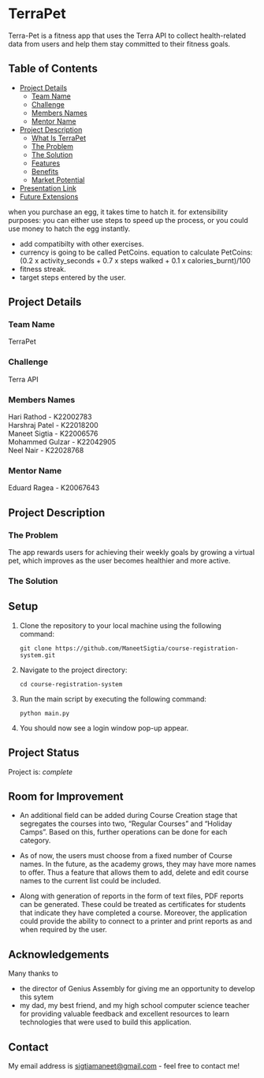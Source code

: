 # TerraPet
Terra-Pet is a fitness app that uses the Terra API to collect health-related data from users and help them stay committed to their fitness goals.

## Table of Contents
* [Project Details](#project-details)
  * [Team Name](#team-name)
  * [Challenge](#challenge)
  * [Members Names](#members-name)
  * [Mentor Name](#mentor-name)
* [Project Description](#project-description)
  * [What Is TerraPet](#what-is-terrapet)
  * [The Problem](#the-problem)
  * [The Solution](#the-solution)
  * [Features](#features)
  * [Benefits](#benefits)
  * [Market Potential](#market-potential)
* [Presentation Link](#presentation-link)
* [Future Extensions](#future-extensions)


when you purchase an egg, it takes time to hatch it. for extensibility purposes: you can either use steps to speed up the process, or you could use money to hatch the egg instantly.
- add compatibilty with other exercises.
- currency is going to be called PetCoins. equation to calculate PetCoins: (0.2 x activity_seconds + 0.7 x steps walked + 0.1 x calories_burnt)/100
- fitness streak.
- target steps entered by the user.

## Project Details
### Team Name
TerraPet

### Challenge
Terra API

### Members Names
Hari Rathod - K22002783  
Harshraj Patel - K22018200  
Maneet Sigtia - K22006576  
Mohammed Gulzar - K22042905  
Neel Nair - K22028768  

### Mentor Name
Eduard Ragea - K20067643
  
## Project Description
### The Problem
The app rewards users for achieving their weekly goals by growing a virtual pet, which improves as the user becomes healthier and more active.

### The Solution

## Setup

1. Clone the repository to your local machine using the following command:

    ``git clone https://github.com/ManeetSigtia/course-registration-system.git``

2. Navigate to the project directory:
    
    ``cd course-registration-system``
  
3. Run the main script by executing the following command:

    ``python main.py``
 
4. You should now see a login window pop-up appear.

 
## Project Status
Project is: _complete_


## Room for Improvement
- An additional field can be added during Course Creation stage that segregates the courses into two, “Regular Courses” and “Holiday Camps”. Based on this, further operations can be done for each category.

- As of now, the users must choose from a fixed number of Course names. In the future, as the academy grows, they may have more names to offer. Thus a feature that allows them to add, delete and edit course names to the current list could be included.

- Along with generation of reports in the form of text files, PDF reports can be generated. These could be treated as certificates for students that indicate they have completed a course. Moreover, the application could provide the ability to connect to a printer and print reports as and when required by the user.



## Acknowledgements
Many thanks to
- the director of Genius Assembly for giving me an opportunity to develop this sytem
- my dad, my best friend, and my high school computer science teacher for providing valuable feedback and excellent resources to learn technologies that were used to build this application.


## Contact
My email address is sigtiamaneet@gmail.com - feel free to contact me!

